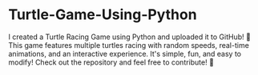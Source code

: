 # Turtle-Game-Using-Python
I created a Turtle Racing Game using Python and uploaded it to GitHub! 🏁  This game features multiple turtles racing with random speeds, real-time animations, and an interactive experience. It's simple, fun, and easy to modify!  Check out the repository and feel free to contribute! 🚀
